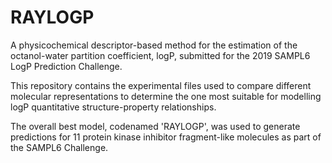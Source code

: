 # RAYLOGP
A physicochemical descriptor-based method for the estimation of the octanol-water partition coefficient, logP, submitted for the 2019 SAMPL6 LogP Prediction Challenge.

This repository contains the experimental files used to compare different molecular representations to determine the one most suitable for modelling logP quantitative structure-property relationships.

The overall best model, codenamed 'RAYLOGP', was used to generate predictions for 11 protein kinase inhibitor fragment-like molecules as part of the SAMPL6 Challenge.
